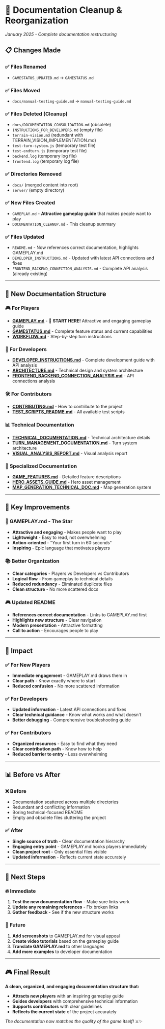 # 🧹 Documentation Cleanup & Reorganization

*January 2025 - Complete documentation restructuring*

## 📋 **Changes Made**

### ✅ **Files Renamed**
- `GAMESTATUS_UPDATED.md` → `GAMESTATUS.md`

### ✅ **Files Moved**
- `docs/manual-testing-guide.md` → `manual-testing-guide.md`

### ✅ **Files Deleted (Cleanup)**
- `docs/DOCUMENTATION_CONSOLIDATION.md` (obsolete)
- `INSTRUCTIONS_FOR_DEVELOPERS.md` (empty file)
- `terrain-vision.md` (redundant with TERRAIN_VISION_IMPLEMENTATION.md)
- `test-turn-system.js` (temporary test file)
- `test-endturn.js` (temporary test file)
- `backend.log` (temporary log file)
- `frontend.log` (temporary log file)

### ✅ **Directories Removed**
- `docs/` (merged content into root)
- `server/` (empty directory)

### ✅ **New Files Created**
- `GAMEPLAY.md` - **Attractive gameplay guide** that makes people want to play
- `DOCUMENTATION_CLEANUP.md` - This cleanup summary

### ✅ **Files Updated**
- `README.md` - Now references correct documentation, highlights GAMEPLAY.md
- `DEVELOPER_INSTRUCTIONS.md` - Updated with latest API connections and fixes
- `FRONTEND_BACKEND_CONNECTION_ANALYSIS.md` - Complete API analysis (already existing)

---

## 🎯 **New Documentation Structure**

### 🎮 **For Players**
- **[GAMEPLAY.md](GAMEPLAY.md)** - 🎯 **START HERE!** Attractive and engaging gameplay guide
- **[GAMESTATUS.md](GAMESTATUS.md)** - Complete feature status and current capabilities
- **[WORKFLOW.md](WORKFLOW.md)** - Step-by-step turn instructions

### 🧪 **For Developers**
- **[DEVELOPER_INSTRUCTIONS.md](DEVELOPER_INSTRUCTIONS.md)** - Complete development guide with API analysis
- **[ARCHITECTURE.md](ARCHITECTURE.md)** - Technical design and system architecture
- **[FRONTEND_BACKEND_CONNECTION_ANALYSIS.md](FRONTEND_BACKEND_CONNECTION_ANALYSIS.md)** - API connections analysis

### 🛠️ **For Contributors**
- **[CONTRIBUTING.md](CONTRIBUTING.md)** - How to contribute to the project
- **[TEST_SCRIPTS_README.md](TEST_SCRIPTS_README.md)** - All available test scripts

### 📊 **Technical Documentation**
- **[TECHNICAL_DOCUMENTATION.md](TECHNICAL_DOCUMENTATION.md)** - Technical architecture details
- **[TURN_MANAGEMENT_DOCUMENTATION.md](TURN_MANAGEMENT_DOCUMENTATION.md)** - Turn system architecture
- **[VISUAL_ANALYSIS_REPORT.md](VISUAL_ANALYSIS_REPORT.md)** - Visual analysis report

### 🎪 **Specialized Documentation**
- **[GAME_FEATURES.md](GAME_FEATURES.md)** - Detailed feature descriptions
- **[HERO_ASSETS_GUIDE.md](HERO_ASSETS_GUIDE.md)** - Hero asset management
- **[MAP_GENERATION_TECHNICAL_DOC.md](MAP_GENERATION_TECHNICAL_DOC.md)** - Map generation system

---

## 🌟 **Key Improvements**

### 🎯 **GAMEPLAY.md - The Star**
- **Attractive and engaging** - Makes people want to play
- **Lightweight** - Easy to read, not overwhelming
- **Action-oriented** - "Your first turn in 60 seconds"
- **Inspiring** - Epic language that motivates players

### 📚 **Better Organization**
- **Clear categories** - Players vs Developers vs Contributors
- **Logical flow** - From gameplay to technical details
- **Reduced redundancy** - Eliminated duplicate files
- **Clean structure** - No more scattered docs

### 🎮 **Updated README**
- **References correct documentation** - Links to GAMEPLAY.md first
- **Highlights new structure** - Clear navigation
- **Modern presentation** - Attractive formatting
- **Call to action** - Encourages people to play

---

## 🚀 **Impact**

### ✅ **For New Players**
- **Immediate engagement** - GAMEPLAY.md draws them in
- **Clear path** - Know exactly where to start
- **Reduced confusion** - No more scattered information

### ✅ **For Developers**
- **Updated information** - Latest API connections and fixes
- **Clear technical guidance** - Know what works and what doesn't
- **Better debugging** - Comprehensive troubleshooting guide

### ✅ **For Contributors**
- **Organized resources** - Easy to find what they need
- **Clear contribution path** - Know how to help
- **Reduced barrier to entry** - Less overwhelming

---

## 📊 **Before vs After**

### ❌ **Before**
- Documentation scattered across multiple directories
- Redundant and conflicting information
- Boring technical-focused README
- Empty and obsolete files cluttering the project

### ✅ **After**
- **Single source of truth** - Clear documentation hierarchy
- **Engaging entry point** - GAMEPLAY.md hooks players immediately
- **Clean project root** - Only essential files visible
- **Updated information** - Reflects current state accurately

---

## 🎯 **Next Steps**

### 🔥 **Immediate**
1. **Test the new documentation flow** - Make sure links work
2. **Update any remaining references** - Fix broken links
3. **Gather feedback** - See if the new structure works

### 🚀 **Future**
1. **Add screenshots** to GAMEPLAY.md for visual appeal
2. **Create video tutorials** based on the gameplay guide
3. **Translate GAMEPLAY.md** to other languages
4. **Add more examples** to developer documentation

---

## 🎮 **Final Result**

**A clean, organized, and engaging documentation structure that:**
- **Attracts new players** with an inspiring gameplay guide
- **Guides developers** with comprehensive technical information
- **Supports contributors** with clear guidelines
- **Reflects the current state** of the project accurately

*The documentation now matches the quality of the game itself!* ⚔️✨ 